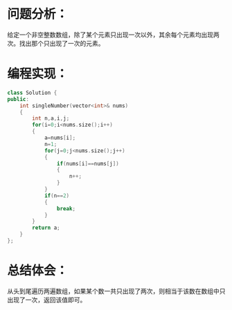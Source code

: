 # 问题分析：
给定一个非空整数数组，除了某个元素只出现一次以外，其余每个元素均出现两次。找出那个只出现了一次的元素。

# 编程实现：
```c++
class Solution {
public:
    int singleNumber(vector<int>& nums) 
    {
        int n,a,i,j;
        for(i=0;i<nums.size();i++)
        {
            a=nums[i];
            n=1;
            for(j=0;j<nums.size();j++)
            {
                if(nums[i]==nums[j])
                {
                    n++;
                }
            }
            if(n==2)
            {
                break;     
            }
        }
        return a;
    }
};
```
# 总结体会：
从头到尾遍历两遍数组，如果某个数一共只出现了两次，则相当于该数在数组中只出现了一次，返回该值即可。